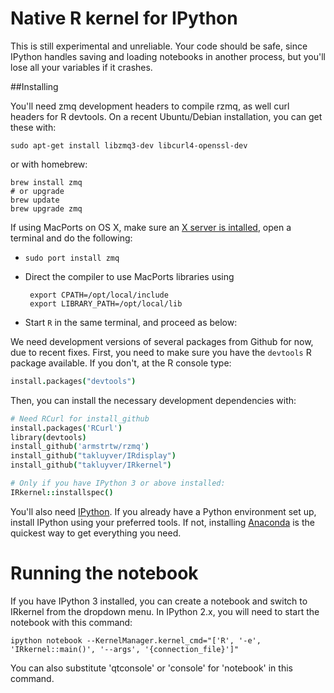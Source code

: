 # Native R kernel for IPython

This is still experimental and unreliable. Your code should be safe,
since IPython handles saving and loading notebooks in another process, but
you'll lose all your variables if it crashes.

##Installing

You'll need zmq development headers to compile rzmq, as well curl headers for
R devtools. On a recent Ubuntu/Debian installation, you can get these
with:

```Shell
sudo apt-get install libzmq3-dev libcurl4-openssl-dev
```

or with homebrew:

```Shell
brew install zmq
# or upgrade
brew update
brew upgrade zmq
```

If using MacPorts on OS X, make sure an [X server is intalled](http://xquartz.macosforge.org/), open a terminal and do the following:

 * `sudo port install zmq`
 * Direct the compiler to use MacPorts libraries using

        export CPATH=/opt/local/include
        export LIBRARY_PATH=/opt/local/lib
 * Start `R` in the same terminal, and proceed as below:

We need development versions of several packages from Github for now, due to
recent fixes. First, you need to make sure you have the `devtools` R package
available. If you don't, at the R console type:

```coffee
install.packages("devtools")
```

Then, you can install the necessary development dependencies with:

```coffee
# Need RCurl for install_github
install.packages('RCurl')
library(devtools)
install_github('armstrtw/rzmq')
install_github("takluyver/IRdisplay")
install_github("takluyver/IRkernel")

# Only if you have IPython 3 or above installed:
IRkernel::installspec()
```

You'll also need [IPython](http://ipython.org/). If you already have a Python
environment set up, install IPython using your preferred tools. If not,
installing [Anaconda](http://continuum.io/downloads) is the quickest way to get
everything you need.

# Running the notebook

If you have IPython 3 installed, you can create a notebook and switch to
IRkernel from the dropdown menu. In IPython 2.x, you will need to start the
notebook with this command:

```Shell
ipython notebook --KernelManager.kernel_cmd="['R', '-e', 'IRkernel::main()', '--args', '{connection_file}']"
```

You can also substitute 'qtconsole' or 'console' for 'notebook' in this command.
